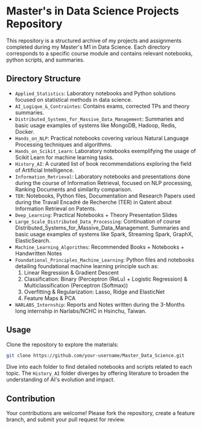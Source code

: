 # Master's in Data Science Projects Repository

This repository is a structured archive of my projects and assignments completed during my Master's M1 in Data Science. Each directory corresponds to a specific course module and contains relevant notebooks, python scripts, and summaries.

## Directory Structure

- `Applied_Statistics`: Laboratory notebooks and Python solutions focused on statistical methods in data science.
- `AI_Logique_&_Contraintes`: Contains exams, corrected TPs and theory summaries.
- `Distributed_Systems_for_Massive_Data_Management`: Summaries and basic usage examples of systems like MongoDB, Hadoop, Redis, Docker.
- `Hands_on_NLP`: Practical notebooks covering various Natural Language Processing techniques and algorithms.
- `Hands_on_Scikit_Learn`: Laboratory notebooks exemplifying the usage of Scikit Learn for machine learning tasks.
- `History_AI`: A curated list of book recommendations exploring the field of Artificial Intelligence.
- `Information_Retrieval`: Laboratory notebooks and presentations done during the course of Information Retrieval, focused on NLP processing, Ranking Documents and similarity comparison.
- `TER`: Notebooks, Python files, Documentation and Research Papers used during the Travail Encadré de Recherche (TER) in Qatent about Information Retrieval on Patents.
- `Deep_Learning`: Practical Notebooks + Theory Presentation Slides
- `Large_Scale_Distributed_Data_Processing`: Continuation of course Distributed_Systems_for_Massive_Data_Management. Summaries and basic usage examples of systems like Spark, Streaming Spark, GraphX, ElasticSearch.
- `Machine_Learning_Algorithms`: Recommended Books + Notebooks + Handwritten Notes
- `Foundational_Principles_Machine_Learning`: Python files and notebooks detailing foundational machine learning principle such as:
  1. Linear Regression & Gradient Descent
  2. Classification: Binary (Perceptron (ReLu) + Logistic Regression) & Multiclassification (Perceptron (Softmax))
  3. Overfitting & Regularization: Lasso, Ridge and ElasticNet
  4. Feature Maps & PCA
- `NARLABS_Internship`: Reports and Notes written during the 3-Months long internship in Narlabs/NCHC in Hsinchu, Taiwan.

## Usage

Clone the repository to explore the materials:

```bash
git clone https://github.com/your-username/Master_Data_Science.git
```

Dive into each folder to find detailed notebooks and scripts related to each topic. The `History_AI` folder diverges by offering literature to broaden the understanding of AI's evolution and impact.

## Contribution

Your contributions are welcome! Please fork the repository, create a feature branch, and submit your pull request for review.
